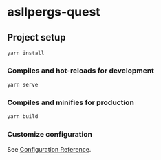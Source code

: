 # asllpergs-quest

## Project setup

```bash
yarn install
```

### Compiles and hot-reloads for development

```bash
yarn serve
```

### Compiles and minifies for production

```bash
yarn build
```

### Customize configuration

See [Configuration Reference](https://cli.vuejs.org/config/).

